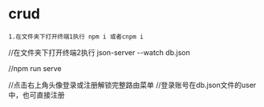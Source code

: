 # crud
```
1.在文件夹下打开终端1执行 npm i 或者cnpm i
```

//在文件夹下打开终端2执行 json-server --watch db.json

//npm run serve

//点击右上角头像登录或注册解锁完整路由菜单
//登录账号在db.json文件的user中，也可直接注册

